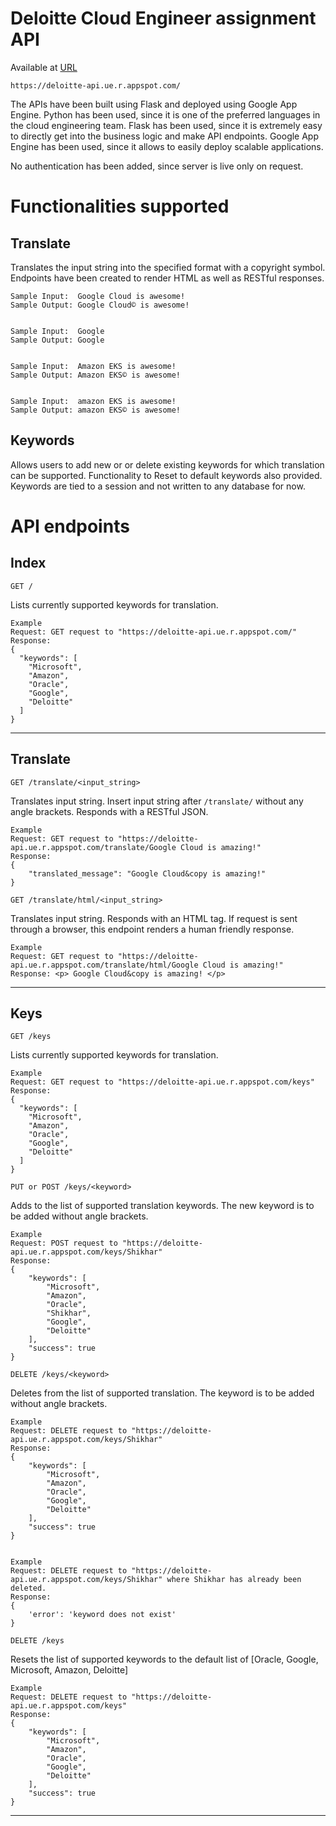 # Deloitte Cloud Engineer assignment API
Available at [URL](https://deloitte-api.ue.r.appspot.com/) 

    https://deloitte-api.ue.r.appspot.com/

The APIs have been built using Flask and deployed using Google App Engine. Python has been used, since it is one of the preferred languages in the cloud engineering team. Flask has been used, since it is extremely easy to directly get into the business logic and make API endpoints. Google App Engine has been used, since it allows to easily deploy scalable applications.

No authentication has been added, since server is live only on request. 


# Functionalities supported
## Translate
Translates the input string into the specified format with a copyright symbol. Endpoints have been created to render HTML as well as RESTful responses.
    
    Sample Input:  Google Cloud is awesome!
    Sample Output: Google Cloud© is awesome!
    
    
    Sample Input:  Google
    Sample Output: Google
    
    
    Sample Input:  Amazon EKS is awesome!
    Sample Output: Amazon EKS© is awesome!
    
    
    Sample Input:  amazon EKS is awesome!
    Sample Output: amazon EKS© is awesome!


## Keywords
Allows users to add new or or delete existing keywords for which translation can be supported.
Functionality to Reset to default keywords also provided. 
Keywords are tied to a session and not written to any database for now.



# API endpoints
## Index 

```GET /```

Lists currently supported keywords for translation.


    Example
    Request: GET request to "https://deloitte-api.ue.r.appspot.com/"
    Response: 
    {
      "keywords": [
        "Microsoft", 
        "Amazon", 
        "Oracle", 
        "Google", 
        "Deloitte"
      ]
    }


----------
## Translate 

```GET /translate/<input_string>```

Translates input string. Insert input string after `/translate/`  without any angle brackets. Responds with a RESTful JSON.

    Example
    Request: GET request to "https://deloitte-api.ue.r.appspot.com/translate/Google Cloud is amazing!"
    Response: 
    {
        "translated_message": "Google Cloud&copy is amazing!"
    }
    
    
```GET /translate/html/<input_string>```

Translates input string. Responds with an HTML tag. If request is sent through a browser, this endpoint renders a human friendly response.

    Example
    Request: GET request to "https://deloitte-api.ue.r.appspot.com/translate/html/Google Cloud is amazing!"
    Response: <p> Google Cloud&copy is amazing! </p>
    
        
----------
## Keys

 ```GET /keys```
 
Lists currently supported keywords for translation.

    Example
    Request: GET request to "https://deloitte-api.ue.r.appspot.com/keys"
    Response: 
    {
      "keywords": [
        "Microsoft", 
        "Amazon", 
        "Oracle", 
        "Google", 
        "Deloitte"
      ]
    }
        
     

```PUT or POST /keys/<keyword>```

Adds <keyword> to the list of supported translation keywords. The new keyword is to be added without angle brackets.

    Example
    Request: POST request to "https://deloitte-api.ue.r.appspot.com/keys/Shikhar"
    Response: 
    {
        "keywords": [
            "Microsoft",
            "Amazon",
            "Oracle",
            "Shikhar",
            "Google",
            "Deloitte"
        ],
        "success": true
    }


```DELETE /keys/<keyword>```

Deletes <keyword> from the list of supported translation. The keyword is to be added without angle brackets.

    Example
    Request: DELETE request to "https://deloitte-api.ue.r.appspot.com/keys/Shikhar"
    Response: 
    {
        "keywords": [
            "Microsoft",
            "Amazon",
            "Oracle",
            "Google",
            "Deloitte"
        ],
        "success": true
    }


    Example
    Request: DELETE request to "https://deloitte-api.ue.r.appspot.com/keys/Shikhar" where Shikhar has already been deleted. 
    Response: 
    {
        'error': 'keyword does not exist'
    }

```DELETE /keys```

Resets the list of supported keywords to the default list of [Oracle, Google, Microsoft, Amazon, Deloitte]

    Example
    Request: DELETE request to "https://deloitte-api.ue.r.appspot.com/keys"
    Response: 
    {
        "keywords": [
            "Microsoft",
            "Amazon",
            "Oracle",
            "Google",
            "Deloitte"
        ],
        "success": true
    }
----------



